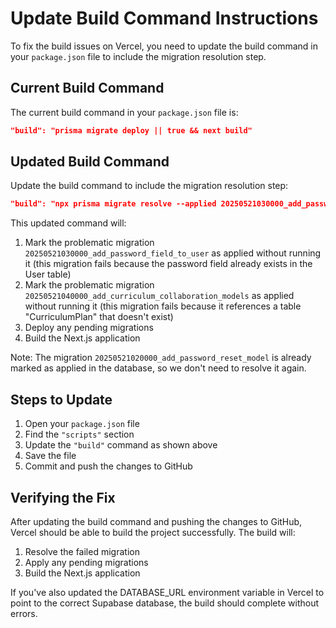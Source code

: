 # Update Build Command Instructions

To fix the build issues on Vercel, you need to update the build command in your `package.json` file to include the migration resolution step.

## Current Build Command

The current build command in your `package.json` file is:

```json
"build": "prisma migrate deploy || true && next build"
```

## Updated Build Command

Update the build command to include the migration resolution step:

```json
"build": "npx prisma migrate resolve --applied 20250521030000_add_password_field_to_user && npx prisma migrate resolve --applied 20250521040000_add_curriculum_collaboration_models && npx prisma migrate deploy && next build"
```

This updated command will:

1. Mark the problematic migration `20250521030000_add_password_field_to_user` as applied without running it (this migration fails because the password field already exists in the User table)
2. Mark the problematic migration `20250521040000_add_curriculum_collaboration_models` as applied without running it (this migration fails because it references a table "CurriculumPlan" that doesn't exist)
3. Deploy any pending migrations
4. Build the Next.js application

Note: The migration `20250521020000_add_password_reset_model` is already marked as applied in the database, so we don't need to resolve it again.

## Steps to Update

1. Open your `package.json` file
2. Find the `"scripts"` section
3. Update the `"build"` command as shown above
4. Save the file
5. Commit and push the changes to GitHub

## Verifying the Fix

After updating the build command and pushing the changes to GitHub, Vercel should be able to build the project successfully. The build will:

1. Resolve the failed migration
2. Apply any pending migrations
3. Build the Next.js application

If you've also updated the DATABASE_URL environment variable in Vercel to point to the correct Supabase database, the build should complete without errors.